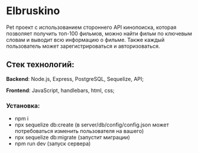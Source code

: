 # Elbruskino

Pet проект с использованием стороннего API кинопоиска, которая позволяет получить топ-100 фильмов, можно найти фильм по ключевым словам и выводит всю информацию о фильме. Также каждый пользователь может зарегистрироваться и авторизоваться.

## Стек технологий:

**Backend**: Node.js, Express, PostgreSQL, Sequelize, API;

**Frontend**: JavaScript, handlebars, html, css;

### Установка:

   * npm i
   * npx sequelize db:create (в server/db/config/config.json может потребоваться изменить пользователя на вашего)
   * npx sequelize db:migrate (запустит миграции)
   * npm run dev (запуск сервера)
